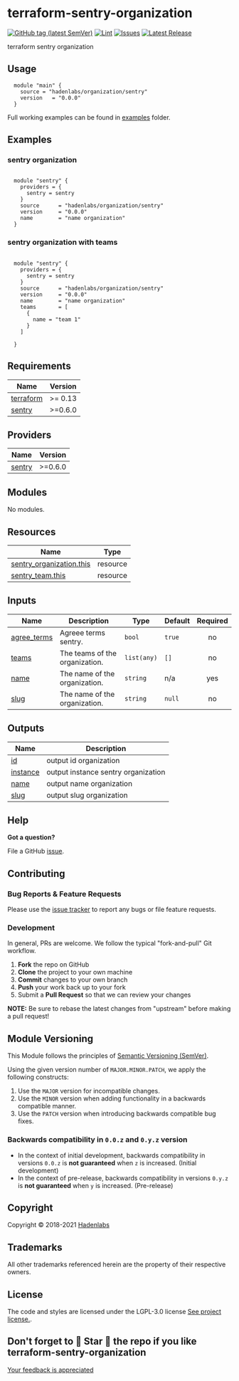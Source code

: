 <!--


  ** DO NOT EDIT THIS FILE
  **
  ** 1) Make all changes to `README.yaml`
  ** 2) Run`make readme` to rebuild this file.
  **
  ** (We maintain HUNDREDS of open source projects. This is how we maintain our sanity.)
  **


  -->

# terraform-sentry-organization

[![GitHub tag (latest SemVer)](https://img.shields.io/github/v/tag/hadenlabs/terraform-sentry-organization.svg?label=latest&sort=semver)](https://github.com/hadenlabs/terraform-sentry-organization/releases) [![Lint](https://github.com/hadenlabs/terraform-sentry-organization/actions/workflows/lint.yml/badge.svg?branch=develop)](https://github.com/hadenlabs/terraform-sentry-organization/actions) [![Issues](https://img.shields.io/github/issues/hadenlabs/terraform-sentry-organization.svg)](https://github.com/hadenlabs/terraform-sentry-organization/issues) [![Latest Release](https://img.shields.io/github/release/hadenlabs/terraform-sentry-organization.svg)](https://github.com/hadenlabs/terraform-sentry-organization/releases)

terraform sentry organization

## Usage

```hcl
  module "main" {
    source = "hadenlabs/organization/sentry"
    version   = "0.0.0"
  }

```

Full working examples can be found in [examples](./examples) folder.

## Examples

### sentry organization

```hcl

  module "sentry" {
    providers = {
      sentry = sentry
    }
    source      = "hadenlabs/organization/sentry"
    version     = "0.0.0"
    name        = "name organization"
  }

```

### sentry organization with teams

```hcl

  module "sentry" {
    providers = {
      sentry = sentry
    }
    source      = "hadenlabs/organization/sentry"
    version     = "0.0.0"
    name        = "name organization"
    teams       = [
      {
        name = "team 1"
      }
    ]

  }

```

 <!-- BEGIN_TF_DOCS -->

## Requirements

| Name                                                                     | Version |
| ------------------------------------------------------------------------ | ------- |
| <a name="requirement_terraform"></a> [terraform](#requirement_terraform) | >= 0.13 |
| <a name="requirement_sentry"></a> [sentry](#requirement_sentry)          | >=0.6.0 |

## Providers

| Name                                                      | Version |
| --------------------------------------------------------- | ------- |
| <a name="provider_sentry"></a> [sentry](#provider_sentry) | >=0.6.0 |

## Modules

No modules.

## Resources

| Name | Type |
| --- | --- |
| [sentry_organization.this](https://registry.terraform.io/providers/jianyuan/sentry/latest/docs/resources/organization) | resource |
| [sentry_team.this](https://registry.terraform.io/providers/jianyuan/sentry/latest/docs/resources/team) | resource |

## Inputs

| Name | Description | Type | Default | Required |
| --- | --- | --- | --- | :-: |
| <a name="input_agree_terms"></a> [agree_terms](#input_agree_terms) | Agreee terms sentry. | `bool` | `true` | no |
| <a name="input_teams"></a> [teams](#input_teams) | The teams of the organization. | `list(any)` | `[]` | no |
| <a name="input_name"></a> [name](#input_name) | The name of the organization. | `string` | n/a | yes |
| <a name="input_slug"></a> [slug](#input_slug) | The name of the organization. | `string` | `null` | no |

## Outputs

| Name | Description |
| --- | --- |
| <a name="output_id"></a> [id](#output_id) | output id organization |
| <a name="output_instance"></a> [instance](#output_instance) | output instance sentry organization |
| <a name="output_name"></a> [name](#output_name) | output name organization |
| <a name="output_slug"></a> [slug](#output_slug) | output slug organization |

<!-- END_TF_DOCS -->

## Help

**Got a question?**

File a GitHub [issue](https://github.com/hadenlabs/terraform-sentry-organization/issues).

## Contributing

### Bug Reports & Feature Requests

Please use the [issue tracker](https://github.com/hadenlabs/terraform-sentry-organization/issues) to report any bugs or file feature requests.

### Development

In general, PRs are welcome. We follow the typical "fork-and-pull" Git workflow.

1.  **Fork** the repo on GitHub
2.  **Clone** the project to your own machine
3.  **Commit** changes to your own branch
4.  **Push** your work back up to your fork
5.  Submit a **Pull Request** so that we can review your changes

**NOTE:** Be sure to rebase the latest changes from "upstream" before making a pull request!

## Module Versioning

This Module follows the principles of [Semantic Versioning (SemVer)](https://semver.org/).

Using the given version number of `MAJOR.MINOR.PATCH`, we apply the following constructs:

1. Use the `MAJOR` version for incompatible changes.
1. Use the `MINOR` version when adding functionality in a backwards compatible manner.
1. Use the `PATCH` version when introducing backwards compatible bug fixes.

### Backwards compatibility in `0.0.z` and `0.y.z` version

- In the context of initial development, backwards compatibility in versions `0.0.z` is **not guaranteed** when `z` is increased. (Initial development)
- In the context of pre-release, backwards compatibility in versions `0.y.z` is **not guaranteed** when `y` is increased. (Pre-release)

## Copyright

Copyright © 2018-2021 [Hadenlabs](https://hadenlabs.com)

## Trademarks

All other trademarks referenced herein are the property of their respective owners.

## License

The code and styles are licensed under the LGPL-3.0 license [See project license.](LICENSE).

## Don't forget to 🌟 Star 🌟 the repo if you like terraform-sentry-organization

[Your feedback is appreciated](https://github.com/hadenlabs/terraform-sentry-organization/issues)
